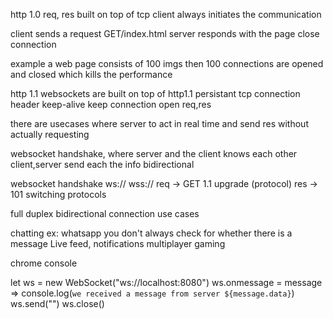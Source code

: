 http 1.0
req, res 
built on top of tcp
client always initiates the communication

client sends a request GET/index.html
server responds with the page
close connection

example a web page consists of 100 imgs then 100 connections are opened and closed which kills the performance

http 1.1 
websockets are built on top of http1.1
persistant tcp connection
header keep-alive
keep connection open
req,res

there are usecases where server to act in real time and send res without actually requesting

websocket handshake, where server and the client knows each other
client,server send each the info
bidirectional

websocket handshake ws:// wss://
req -> GET 1.1 upgrade (protocol)
res -> 101 switching protocols

full duplex bidirectional connection
use cases

chatting
ex: whatsapp you don't always check for whether there is a message
Live feed, notifications
multiplayer gaming


chrome console

let ws = new WebSocket("ws://localhost:8080")
ws.onmessage = message => console.log(`we received a message from server ${message.data}`)
ws.send("")
ws.close()

